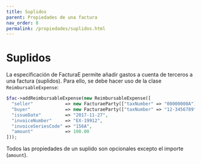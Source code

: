 ```yaml
---
title: Suplidos
parent: Propiedades de una factura
nav_order: 8
permalink: /propiedades/suplidos.html
---
```


# Suplidos
La especificación de FacturaE permite añadir gastos a cuenta de terceros a una factura (suplidos).
Para ello, se debe hacer uso de la clase `ReimbursableExpense`:
```php
$fac->addReimbursableExpense(new ReimbursableExpense([
  "seller"            => new FacturaeParty(["taxNumber" => "00000000A"]),
  "buyer"             => new FacturaeParty(["taxNumber" => "12-3456789", "isEuropeanUnionResident" => false]),
  "issueDate"         => "2017-11-27",
  "invoiceNumber"     => "EX-19912",
  "invoiceSeriesCode" => "156A",
  "amount"            => 100.00
]));
```

Todos las propiedades de un suplido son opcionales excepto el importe (`amount`).
